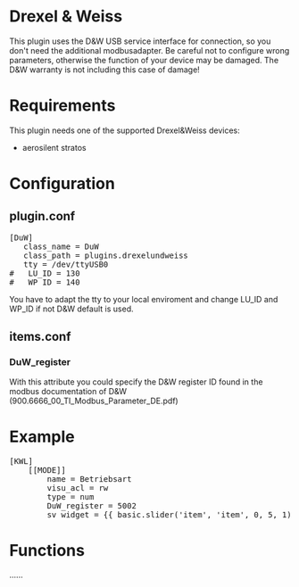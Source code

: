 # Drexel & Weiss

This plugin uses the D&W USB service interface for connection, so you don't need the additional modbusadapter. Be careful not to configure wrong parameters, otherwise the function of your device may be damaged. The D&W warranty is not including this case of damage!

Requirements
============
This plugin needs one of the supported Drexel&Weiss devices:

   * aerosilent stratos


Configuration
=============

plugin.conf
-----------
<pre>
[DuW]
   class_name = DuW
   class_path = plugins.drexelundweiss
   tty = /dev/ttyUSB0
#   LU_ID = 130
#   WP_ID = 140
</pre>

You have to adapt the tty to your local enviroment and change LU_ID and WP_ID if not D&W default is used.

items.conf
--------------

### DuW_register
With this attribute you could specify the D&W register ID found in the modbus documentation of D&W (900.6666_00_TI_Modbus_Parameter_DE.pdf)

# Example
<pre>
[KWL]
    [[MODE]]
        name = Betriebsart
        visu_acl = rw
        type = num
        DuW_register = 5002
        sv_widget = {{ basic.slider('item', 'item', 0, 5, 1) }}
</pre>


Functions
=========

......
